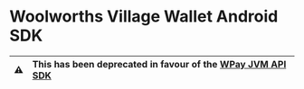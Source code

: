# Woolworths Village Wallet Android SDK

| :warning: | This has been deprecated in favour of the [WPay JVM API SDK](https://github.com/w-pay/sdk-wpay-jvm/) |
|--------|:-----------------------------------------------------------------|

